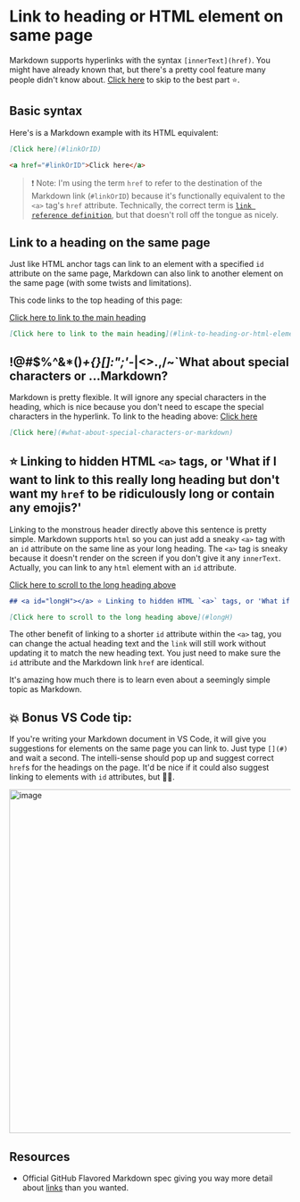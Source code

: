 # Link to heading or HTML element on same page

Markdown supports hyperlinks with the syntax `[innerText](href)`. You might have already known that, but there's a pretty cool feature many people didn't know about. [Click here](#longH) to skip to the best part ⭐️.

## Basic syntax

Here's is a Markdown example with its HTML equivalent:

```md
[Click here](#linkOrID)

<a href="#linkOrID">Click here</a>
```

> ❗️ Note: I'm using the term `href` to refer to the destination of the Markdown link (`#linkOrID`) because it's functionally equivalent to the `<a>` tag's `href` attribute. Technically, the correct term is [`link reference definition`](https://github.github.com/gfm/#link-reference-definition), but that doesn't roll off the tongue as nicely.

## Link to a heading on the same page

Just like HTML anchor tags can link to an element with a specified `id` attribute on the same page, Markdown can also link to another element on the same page (with some twists and limitations).

This code links to the top heading of this page:

[Click here to link to the main heading](#link-to-heading-or-html-element-on-same-page)

```md
[Click here to link to the main heading](#link-to-heading-or-html-element-on-same-page)
```

## !@#$%^&\*()_+{}[]:";'-_\|\<>.,/~\`What about **special** characters or ...Markdown?

Markdown is pretty flexible. It will ignore any special characters in the heading, which is nice because you don't need to escape the special characters in the hyperlink. To link to the heading above: [Click here](#what-about-special-characters-or-markdown)

```md
[Click here](#what-about-special-characters-or-markdown)
```

## <a id="longH"></a> ⭐️ Linking to hidden HTML `<a>` tags, or 'What if I want to link to this really long heading but don't want my `href` to be ridiculously long or contain any emojis?'

Linking to the monstrous header directly above this sentence is pretty simple. Markdown supports `html` so you can just add a sneaky `<a>` tag with an `id` attribute on the same line as your long heading. The `<a>` tag is sneaky because it doesn't render on the screen if you don't give it any `innerText`. Actually, you can link to any `html` element with an `id` attribute.

[Click here to scroll to the long heading above](#longH)

```md
## <a id="longH"></a> ⭐️ Linking to hidden HTML `<a>` tags, or 'What if I want to link to this really long heading but don't want my `href` to be ridiculously long or contain any emojis?'

[Click here to scroll to the long heading above](#longH)
```

The other benefit of linking to a shorter `id` attribute within the `<a>` tag, you can change the actual heading text and the `link` will still work without updating it to match the new heading text. You just need to make sure the `id` attribute and the Markdown link `href` are identical.

It's amazing how much there is to learn even about a seemingly simple topic as Markdown.

## 💥 Bonus VS Code tip:

If you're writing your Markdown document in VS Code, it will give you suggestions for elements on the same page you can link to. Just type `[](#)` and wait a second. The intelli-sense should pop up and suggest correct `href`s for the headings on the page. It'd be nice if it could also suggest linking to elements with `id` attributes, but 🤷‍♂️.

<img width="616" alt="image" src="https://user-images.githubusercontent.com/24983797/176207255-cf3e0c0a-1675-4855-9fae-c85d9825a4c2.png">

## Resources

- Official GitHub Flavored Markdown spec giving you way more detail about [links](https://github.github.com/gfm/#links) than you wanted.
